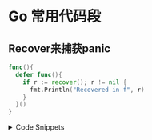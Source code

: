 # Go 常用代码段

## Recover来捕获panic

```go
func(){
  defer func(){
    if r := recover(); r != nil {
      fmt.Println("Recovered in f", r)
    }
  }()
}
```

<details>
<summary>Code Snippets</summary>

# QQQ

- abc
- def

</details>